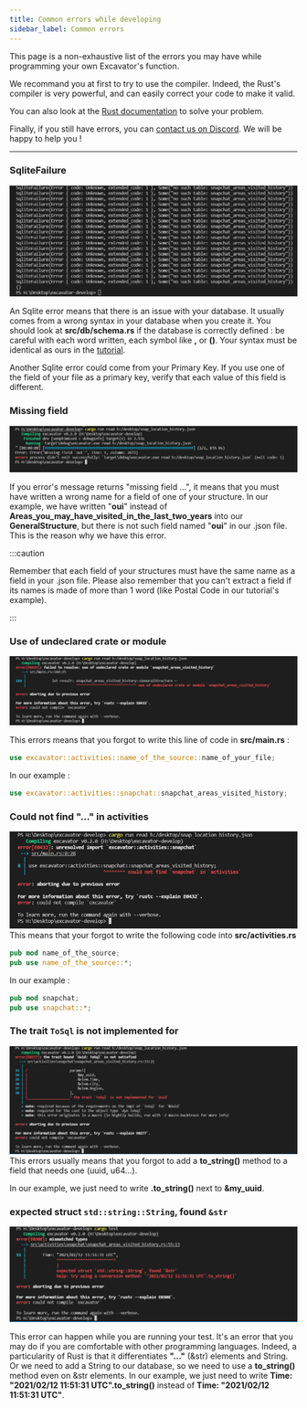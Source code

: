 ```yaml
---
title: Common errors while developing  
sidebar_label: Common errors 
---
```


This page is a non-exhaustive list of the errors you may have while programming your own Excavator's function. 

We recommand you at first to try to use the compiler. Indeed, the Rust's compiler is very powerful, and can easily correct your code to make it valid.   

You can also look at the [Rust documentation](https://doc.rust-lang.org/book/) to solve your problem. 

Finally, if you still have errors, you can [contact us on Discord](https://discord.gg/HPFF83fTR4). We will be happy to help you ! 

--- 

### SqliteFailure

![img](img_errors/Sqlite.png)

An Sqlite error means that there is an issue with your database. It usually comes from a wrong syntax in your database when you create it. You should look at **src/db/schema.rs** if the database is correctly defined : be careful with each word written, each symbol like **,** or **()**. Your syntax must be identical as ours in the [tutorial](tutorial). 

Another Sqlite error could come from your Primary Key. If you use one of the field of your file as a primary key, verify that each value of this field is different. 

### Missing field

![img](img_errors/unknown_field.png)

If you error's message returns "missing field ...", it means that you must have written a wrong name for a field of one of your structure. In our example, we have written "**oui**" instead of **Areas_you_may_have_visited_in_the_last_two_years** into our **GeneralStructure**, but there is not such field named "**oui**" in our .json file. This is the reason why we have this error. 

:::caution

Remember that each field of your structures must have the same name as a field in your .json file. Please also remember that you can't extract a field if its names is made of more than 1 word (like Postal Code in our tutorial's example).

:::

### Use of undeclared crate or module

![img](img_errors/undeclared_crate.png)

This errors means that you forgot to write this line of code in **src/main.rs** : 
```rust
use excavator::activities::name_of_the_source::name_of_your_file;
```

In our example : 
```rust 
use excavator::activities::snapchat::snapchat_areas_visited_history;
```

### Could not find "..." in activities

![img](img_errors/not_found.png)
This means that your forgot to write the following code into **src/activities.rs**
```rust
pub mod name_of_the_source;
pub use name_of_the_source::*;
```

In our example : 
```rust
pub mod snapchat;
pub use snapchat::*;
```

### The trait `ToSql` is not implemented for

![img](img_errors/trait_sql.png)
This errors usually means that you forgot to add a **to_string()** method to a field that needs one (uuid, u64...).

In our example, we just need to write **.to_string()** next to **&my_uuid**. 

### expected struct `std::string::String`, found `&str`

![img](img_errors/expected_string.png)

This error can happen while you are running your test. It's an error that you may do if you are comfortable with other programming languages. Indeed, a particularity of Rust is that it differentiates **"..."** (&str) elements and String. Or we need to add a String to our database, so we need to use a **to_string()** method even on &str elements. 
In our example, we just need to write **Time: "2021/02/12 11:51:31 UTC".to_string()** instead of **Time: "2021/02/12 11:51:31 UTC"**.
